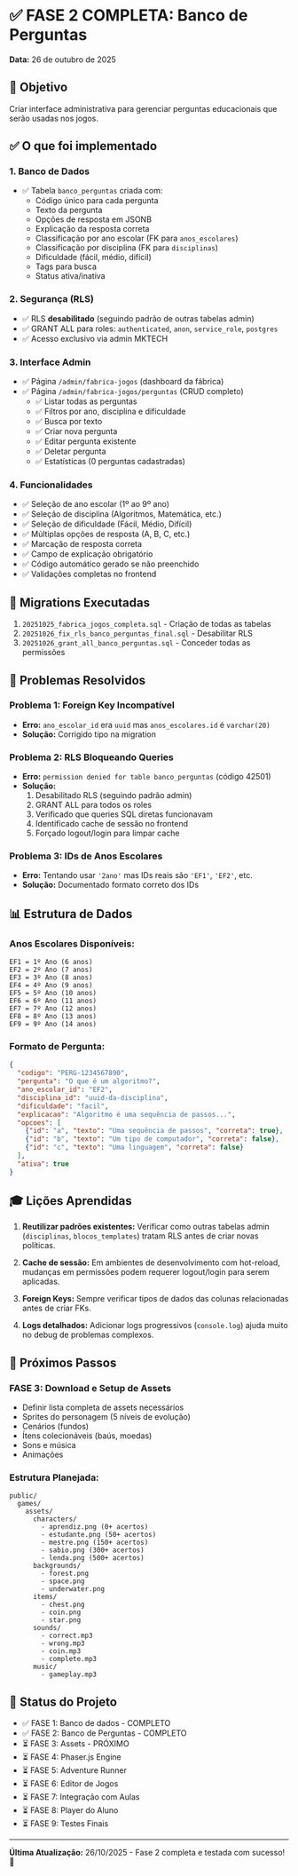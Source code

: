 # ✅ FASE 2 COMPLETA: Banco de Perguntas

**Data:** 26 de outubro de 2025

## 🎯 Objetivo
Criar interface administrativa para gerenciar perguntas educacionais que serão usadas nos jogos.

## ✅ O que foi implementado

### 1. **Banco de Dados**
- ✅ Tabela `banco_perguntas` criada com:
  - Código único para cada pergunta
  - Texto da pergunta
  - Opções de resposta em JSONB
  - Explicação da resposta correta
  - Classificação por ano escolar (FK para `anos_escolares`)
  - Classificação por disciplina (FK para `disciplinas`)
  - Dificuldade (fácil, médio, difícil)
  - Tags para busca
  - Status ativa/inativa

### 2. **Segurança (RLS)**
- ✅ RLS **desabilitado** (seguindo padrão de outras tabelas admin)
- ✅ GRANT ALL para roles: `authenticated`, `anon`, `service_role`, `postgres`
- ✅ Acesso exclusivo via admin MKTECH

### 3. **Interface Admin**
- ✅ Página `/admin/fabrica-jogos` (dashboard da fábrica)
- ✅ Página `/admin/fabrica-jogos/perguntas` (CRUD completo)
  - ✅ Listar todas as perguntas
  - ✅ Filtros por ano, disciplina e dificuldade
  - ✅ Busca por texto
  - ✅ Criar nova pergunta
  - ✅ Editar pergunta existente
  - ✅ Deletar pergunta
  - ✅ Estatísticas (0 perguntas cadastradas)

### 4. **Funcionalidades**
- ✅ Seleção de ano escolar (1º ao 9º ano)
- ✅ Seleção de disciplina (Algoritmos, Matemática, etc.)
- ✅ Seleção de dificuldade (Fácil, Médio, Difícil)
- ✅ Múltiplas opções de resposta (A, B, C, etc.)
- ✅ Marcação de resposta correta
- ✅ Campo de explicação obrigatório
- ✅ Código automático gerado se não preenchido
- ✅ Validações completas no frontend

## 🔧 Migrations Executadas

1. `20251025_fabrica_jogos_completa.sql` - Criação de todas as tabelas
2. `20251026_fix_rls_banco_perguntas_final.sql` - Desabilitar RLS
3. `20251026_grant_all_banco_perguntas.sql` - Conceder todas as permissões

## 🐛 Problemas Resolvidos

### Problema 1: Foreign Key Incompatível
- **Erro:** `ano_escolar_id` era `uuid` mas `anos_escolares.id` é `varchar(20)`
- **Solução:** Corrigido tipo na migration

### Problema 2: RLS Bloqueando Queries
- **Erro:** `permission denied for table banco_perguntas` (código 42501)
- **Solução:** 
  1. Desabilitado RLS (seguindo padrão admin)
  2. GRANT ALL para todos os roles
  3. Verificado que queries SQL diretas funcionavam
  4. Identificado cache de sessão no frontend
  5. Forçado logout/login para limpar cache

### Problema 3: IDs de Anos Escolares
- **Erro:** Tentando usar `'2ano'` mas IDs reais são `'EF1'`, `'EF2'`, etc.
- **Solução:** Documentado formato correto dos IDs

## 📊 Estrutura de Dados

### Anos Escolares Disponíveis:
```
EF1 = 1º Ano (6 anos)
EF2 = 2º Ano (7 anos)
EF3 = 3º Ano (8 anos)
EF4 = 4º Ano (9 anos)
EF5 = 5º Ano (10 anos)
EF6 = 6º Ano (11 anos)
EF7 = 7º Ano (12 anos)
EF8 = 8º Ano (13 anos)
EF9 = 9º Ano (14 anos)
```

### Formato de Pergunta:
```json
{
  "codigo": "PERG-1234567890",
  "pergunta": "O que é um algoritmo?",
  "ano_escolar_id": "EF2",
  "disciplina_id": "uuid-da-disciplina",
  "dificuldade": "facil",
  "explicacao": "Algoritmo é uma sequência de passos...",
  "opcoes": [
    {"id": "a", "texto": "Uma sequência de passos", "correta": true},
    {"id": "b", "texto": "Um tipo de computador", "correta": false},
    {"id": "c", "texto": "Uma linguagem", "correta": false}
  ],
  "ativa": true
}
```

## 🎓 Lições Aprendidas

1. **Reutilizar padrões existentes:** Verificar como outras tabelas admin (`disciplinas`, `blocos_templates`) tratam RLS antes de criar novas políticas.

2. **Cache de sessão:** Em ambientes de desenvolvimento com hot-reload, mudanças em permissões podem requerer logout/login para serem aplicadas.

3. **Foreign Keys:** Sempre verificar tipos de dados das colunas relacionadas antes de criar FKs.

4. **Logs detalhados:** Adicionar logs progressivos (`console.log`) ajuda muito no debug de problemas complexos.

## 📝 Próximos Passos

### FASE 3: Download e Setup de Assets
- Definir lista completa de assets necessários
- Sprites do personagem (5 níveis de evolução)
- Cenários (fundos)
- Ítens colecionáveis (baús, moedas)
- Sons e música
- Animações

### Estrutura Planejada:
```
public/
  games/
    assets/
      characters/
        - aprendiz.png (0+ acertos)
        - estudante.png (50+ acertos)
        - mestre.png (150+ acertos)
        - sabio.png (300+ acertos)
        - lenda.png (500+ acertos)
      backgrounds/
        - forest.png
        - space.png
        - underwater.png
      items/
        - chest.png
        - coin.png
        - star.png
      sounds/
        - correct.mp3
        - wrong.mp3
        - coin.mp3
        - complete.mp3
      music/
        - gameplay.mp3
```

## 🚀 Status do Projeto

- ✅ FASE 1: Banco de dados - COMPLETO
- ✅ FASE 2: Banco de Perguntas - COMPLETO
- ⏳ FASE 3: Assets - PRÓXIMO
- ⏳ FASE 4: Phaser.js Engine
- ⏳ FASE 5: Adventure Runner
- ⏳ FASE 6: Editor de Jogos
- ⏳ FASE 7: Integração com Aulas
- ⏳ FASE 8: Player do Aluno
- ⏳ FASE 9: Testes Finais

---

**Última Atualização:** 26/10/2025 - Fase 2 completa e testada com sucesso! 🎉

